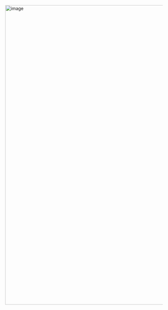 <img width="960" alt="image" src="https://github.com/bukka5sandhya/Drone-Pilot-intro/assets/133884532/4c9ad4cd-a5d4-47db-a5ac-1ea00931e330">

